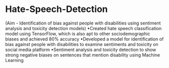 # Hate-Speech-Detection
(Aim - Identification of bias against people with disabilities using sentiment analysis and toxicity detection models) 
•Created hate speech classification model using TensorFlow, which is also apt to other sociodemographic biases and achieved 80% accuracy
•Developed a model for identification of bias against people with disabilities to examine sentiments and toxicity on social media platform
•Sentiment analysis and toxicity detection to show strong negative biases on sentences that mention disability using Machine Learning
